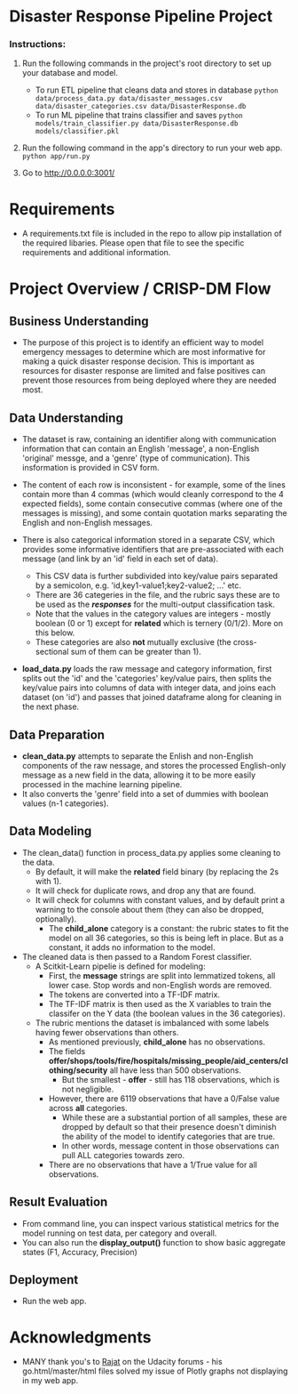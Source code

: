 # Disaster Response Pipeline Project

### Instructions:
1. Run the following commands in the project's root directory to set up your database and model.

    - To run ETL pipeline that cleans data and stores in database
        `python data/process_data.py data/disaster_messages.csv data/disaster_categories.csv data/DisasterResponse.db`
    - To run ML pipeline that trains classifier and saves
        `python models/train_classifier.py data/DisasterResponse.db models/classifier.pkl`

2. Run the following command in the app's directory to run your web app.
    `python app/run.py`

3. Go to http://0.0.0.0:3001/

# Requirements
- A requirements.txt file is included in the repo to allow pip installation of the required libaries. Please open that file to see the specific requirements and additional information.

# Project Overview / CRISP-DM Flow

## Business Understanding
- The purpose of this project is to identify an efficient way to model emergency messages to determine which are most informative for making a quick disaster response decision. This is important as resources for disaster response are limited and false positives can prevent those resources from being deployed where they are needed most.

## Data Understanding
- The dataset is raw, containing an identifier along with communication information that can contain an English 'message', a non-English 'original' messge, and a 'genre' (type of communication). This insformation is provided in CSV form.
- The content of each row is inconsistent - for example, some of the lines contain more than 4 commas (which would cleanly correspond to the 4 expected fields), some contain consecutive commas (where one of the messages is missing), and some contain quotation marks separating the English and non-English messages.
- There is also categorical information stored in a separate CSV, which provides some informative identifiers that are pre-associated with each message (and link by an 'id' field in each set of data).
    - This CSV data is further subdivided into key/value pairs separated by a semicolon, e.g. 'id,key1-value1;key2-value2; ...' etc.
    - There are 36 categeries in the file, and the rubric says these are to be used as the ***responses*** for the multi-output classification task.
    - Note that the values in the category values are integers - mostly boolean (0 or 1) except for **related** which is ternery (0/1/2). More on this below.
    - These categories are also **not** mutually exclusive (the cross-sectional sum of them can be greater than 1).

- **load_data.py** loads the raw message and category information, first splits out the 'id' and the 'categories' key/value pairs, then splits the key/value pairs into columns of data with integer data, and joins each dataset (on 'id') and passes that joined dataframe along for cleaning in the next phase.

## Data Preparation
- **clean_data.py** attempts to separate the Enlish and non-English components of the raw nessage, and stores the processed English-only message as a new field in the data, allowing it to be more easily processed in the machine learning pipeline.
- It also converts the 'genre' field into a set of dummies with boolean values (n-1 categories).

## Data Modeling
- The clean_data() function in process_data.py applies some cleaning to the data.
    - By default, it will make the **related** field binary (by replacing the 2s with 1).
    - It will check for duplicate rows, and drop any that are found.
    - It will check for columns with constant values, and by default print a warning to the console about them (they can also be dropped, optionally).
        - The **child_alone** category is a constant: the rubric states to fit the model on all 36 categories, so this is being left in place. But as a constant, it adds no information to the model.
- The cleaned data is then passed to a Random Forest classifier.
    - A Scitkit-Learn pipelie is defined for modeling:
        - First, the **message** strings are split into lemmatized tokens, all lower case. Stop words and non-English words are removed.
        - The tokens are converted into a TF-IDF matrix.
        - The TF-IDF matrix is then used as the X variables to train the classifer on the Y data (the boolean values in the 36 categories).
    - The rubric mentions the dataset is imbalanced with some labels having fewer observations than others.
        - As mentioned previously, **child_alone** has no observations.
        - The fields **offer/shops/tools/fire/hospitals/missing_people/aid_centers/clothing/security** all have less than 500 observations.
            - But the smallest - **offer** - still has 118 observations, which is not negligible.
        - However, there are 6119 observations that have a 0/False value across **all** categories.
            - While these are a substantial portion of all samples, these are dropped by default so that their presence doesn't diminish the ability of the model to identify categories that are true.
            - In other words, message content in those observations can pull ALL categories towards zero.
        - There are no observations that have a 1/True value for all observations.

## Result Evaluation
- From command line, you can inspect various statistical metrics for the model running on test data, per category and overall.
- You can also run the **display_output()** function to show basic aggregate states (F1, Accuracy, Precision)

## Deployment
- Run the web app.

# Acknowledgments
- MANY thank you's to [Rajat](https://knowledge.udacity.com/questions/510253) on the Udacity forums - his go.html/master/html files solved my issue of Plotly graphs not displaying in my web app.